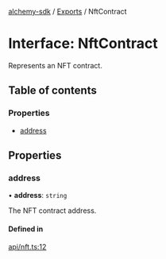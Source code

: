 [alchemy-sdk](../README.md) / [Exports](../modules.md) / NftContract

# Interface: NftContract

Represents an NFT contract.

## Table of contents

### Properties

- [address](NftContract.md#address)

## Properties

### address

• **address**: `string`

The NFT contract address.

#### Defined in

[api/nft.ts:12](https://github.com/alchemyplatform/alchemy-sdk-js/blob/9f71253/src/api/nft.ts#L12)

